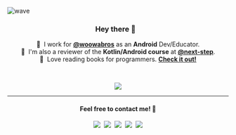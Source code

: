 ![wave](https://capsule-render.vercel.app/api?type=wave&color=auto&height=200&section=header&text=Log.i(wisemuji%2C%20profile)&fontSize=70&animation=twinkling)
<!-- ![slice](https://capsule-render.vercel.app/api?type=slice&color=auto&height=200&text=wisemuji&fontAlign=70&rotate=13&fontAlignY=25&animation=twinkling) -->

<p align="center">
  <h3 align="center">Hey there 👋&nbsp;&nbsp;&nbsp;
</h3>
</p>
<p align="center">
  💼 &nbsp;I work for <strong><a href="https://github.com/woowabros">@woowabros</a></strong> as an <strong>Android</strong> Dev/Educator.<br>
  📝 &nbsp;I'm also a reviewer of the <strong>Kotlin/Android course</strong> at <strong><a href="https://github.com/woowabros">@next-step</a></strong>.<br>
  📖 &nbsp;Love reading books for programmers. <strong><a href="https://github.com/Coveong/reading-books-for-programmers">Check it out!</a></strong><br>
</p>
<br>
<p align="center">
  <img src="https://github-readme-stats.vercel.app/api?username=wisemuji&count_private=true&theme=buefy&hide=contribs&custom_title=My+Github+Stats"/>
</p>
<hr />
<h4 align="center">Feel free to contact me! 🤙 </h4> 
<p align="center">
  <a href="https://medium.com/@wisemuji"><img src="https://img.shields.io/badge/Medium-12100E?style=social&logo=Medium&logoColor=000000"/></a>&nbsp 
  <a href="mailto:wisemuji@gmail.com"><img src="https://img.shields.io/badge/Gmail-EA4335?style=social&logo=Gmail&logoColor=EA4335"/></a>&nbsp 
  <a href="https://www.facebook.com/wisesuhyeon"><img src="https://img.shields.io/badge/Facebook-1877F2?style=social&logo=Facebook&logoColor=1877F2"/></a>&nbsp 
  <a href="https://www.linkedin.com/in/wisemuji"><img src="https://img.shields.io/badge/LinkedIn-0072b1?style=social&logo=linkedin&logoColor=0072b1"/></a>&nbsp
  <img src="https://hits.seeyoufarm.com/api/count/incr/badge.svg?url=https%3A%2F%2Fgithub.com%2Fwisemuji&count_bg=%23CDCDCD&title_bg=%23CDCDCD&icon=&title=hits&edge_flat=false"/>
</p>
<p align="center">
  
</p>
